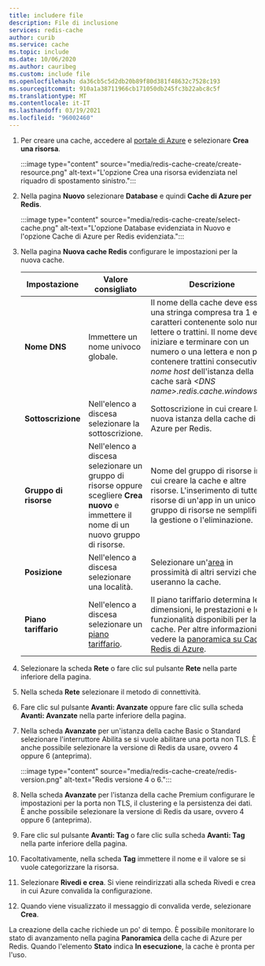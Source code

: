 ```yaml
---
title: includere file
description: File di inclusione
services: redis-cache
author: curib
ms.service: cache
ms.topic: include
ms.date: 10/06/2020
ms.author: cauribeg
ms.custom: include file
ms.openlocfilehash: da36cb5c5d2db20b89f80d381f48632c7528c193
ms.sourcegitcommit: 910a1a38711966cb171050db245fc3b22abc8c5f
ms.translationtype: MT
ms.contentlocale: it-IT
ms.lasthandoff: 03/19/2021
ms.locfileid: "96002460"
---
```

1. Per creare una cache, accedere al [portale di Azure](https://portal.azure.com) e selezionare **Crea una risorsa**.

    :::image type="content" source="media/redis-cache-create/create-resource.png" alt-text="L'opzione Crea una risorsa evidenziata nel riquadro di spostamento sinistro.":::

   
1. Nella pagina **Nuovo** selezionare **Database** e quindi **Cache di Azure per Redis**.

    :::image type="content" source="media/redis-cache-create/select-cache.png" alt-text="L'opzione Database evidenziata in Nuovo e l'opzione Cache di Azure per Redis evidenziata.":::
   
1. Nella pagina **Nuova cache Redis** configurare le impostazioni per la nuova cache.
   
   | Impostazione      | Valore consigliato  | Descrizione |
   | ------------ |  ------- | -------------------------------------------------- |
   | **Nome DNS** | Immettere un nome univoco globale. | Il nome della cache deve essere una stringa compresa tra 1 e 63 caratteri contenente solo numeri, lettere o trattini. Il nome deve iniziare e terminare con un numero o una lettera e non può contenere trattini consecutivi. Il *nome host* dell'istanza della cache sarà *\<DNS name>.redis.cache.windows.net*. | 
   | **Sottoscrizione** | Nell'elenco a discesa selezionare la sottoscrizione. | Sottoscrizione in cui creare la nuova istanza della cache di Azure per Redis. | 
   | **Gruppo di risorse** | Nell'elenco a discesa selezionare un gruppo di risorse oppure scegliere **Crea nuovo** e immettere il nome di un nuovo gruppo di risorse. | Nome del gruppo di risorse in cui creare la cache e altre risorse. L'inserimento di tutte le risorse di un'app in un unico gruppo di risorse ne semplifica la gestione o l'eliminazione. | 
   | **Posizione** | Nell'elenco a discesa selezionare una località. | Selezionare un'[area](https://azure.microsoft.com/regions/) in prossimità di altri servizi che useranno la cache. |
   | **Piano tariffario** | Nell'elenco a discesa selezionare un [piano tariffario](https://azure.microsoft.com/pricing/details/cache/). |  Il piano tariffario determina le dimensioni, le prestazioni e le funzionalità disponibili per la cache. Per altre informazioni, vedere la [panoramica su Cache Redis di Azure](../articles/azure-cache-for-redis/cache-overview.md). |

1. Selezionare la scheda **Rete** o fare clic sul pulsante **Rete** nella parte inferiore della pagina.

1. Nella scheda **Rete** selezionare il metodo di connettività.

1. Fare clic sul pulsante **Avanti: Avanzate** oppure fare clic sulla scheda **Avanti: Avanzate** nella parte inferiore della pagina.

1. Nella scheda **Avanzate** per un'istanza della cache Basic o Standard selezionare l'interruttore Abilita se si vuole abilitare una porta non TLS. È anche possibile selezionare la versione di Redis da usare, ovvero 4 oppure 6 (anteprima).

    :::image type="content" source="media/redis-cache-create/redis-version.png" alt-text="Redis versione 4 o 6.":::

1. Nella scheda **Avanzate** per l'istanza della cache Premium configurare le impostazioni per la porta non TLS, il clustering e la persistenza dei dati. È anche possibile selezionare la versione di Redis da usare, ovvero 4 oppure 6 (anteprima). 

1. Fare clic sul pulsante **Avanti: Tag** o fare clic sulla scheda **Avanti: Tag** nella parte inferiore della pagina.

1. Facoltativamente, nella scheda **Tag** immettere il nome e il valore se si vuole categorizzare la risorsa. 

1. Selezionare **Rivedi e crea**. Si viene reindirizzati alla scheda Rivedi e crea in cui Azure convalida la configurazione.

1. Quando viene visualizzato il messaggio di convalida verde, selezionare **Crea**.

La creazione della cache richiede un po' di tempo. È possibile monitorare lo stato di avanzamento nella pagina **Panoramica** della cache di Azure per Redis. Quando l'elemento **Stato** indica **In esecuzione**, la cache è pronta per l'uso. 